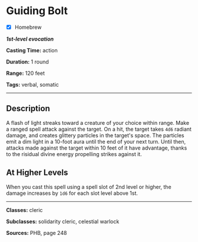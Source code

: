 # Guiding Bolt

- [x] Homebrew

***1st-level evocation***

**Casting Time:** action

**Duration:** 1 round

**Range:** 120 feet

**Tags:** verbal, somatic

---

## Description
A flash of light streaks toward a creature of your choice within range.
Make a ranged spell attack against the target.
On a hit, the target takes `4d6` radiant damage, and creates glittery particles in the target's space.
The particles emit a dim light in a 10-foot aura until the end of your next turn.
Until then, attacks made against the target within 10 feet of it have advantage, thanks to the risidual divine energy propelling strikes against it.

## At Higher Levels
When you cast this spell using a spell slot of 2nd level or higher, the damage increases by `1d6` for each slot level above 1st.

---

**Classes:** cleric

**Subclasses:** solidarity cleric, celestial warlock

**Sources:** PHB, page 248
